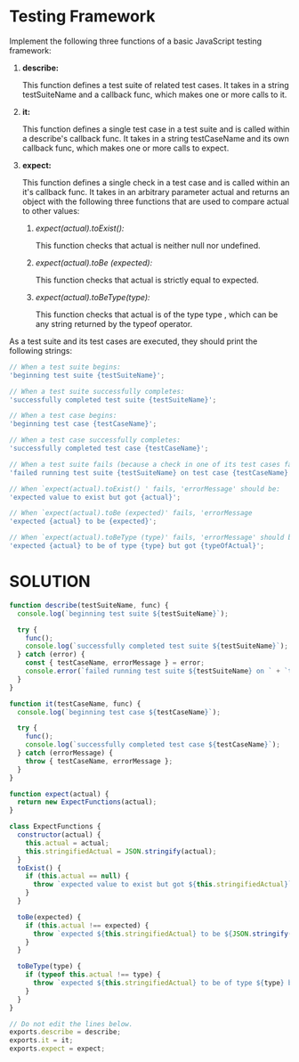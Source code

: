 # Testing Framework

Implement the following three functions of a basic JavaScript testing framework:

1. **describe:**

   This function defines a test suite of related test cases. It takes in a string testSuiteName and a callback func, which makes one or more calls to it.

2. **it:**

   This function defines a single test case in a test suite and is called within a describe's callback func. It takes in a string testCaseName and its own callback func, which makes one or more calls to expect.

3. **expect:**

   This function defines a single check in a test case and is called within an it's callback func. It takes in an arbitrary parameter actual and returns an object with the following three functions that are used to compare actual to other values:

   1. _expect(actual).toExist():_

      This function checks that actual is neither null nor undefined.

   2. _expect(actual).toBe (expected):_

      This function checks that actual is strictly equal to expected.

   3. _expect(actual).toBeType(type):_

      This function checks that actual is of the type type , which can be any string returned by the typeof operator.

As a test suite and its test cases are executed, they should print the following strings:

```javascript
// When a test suite begins:
'beginning test suite {testSuiteName}';

// When a test suite successfully completes:
'successfully completed test suite {testSuiteName}';

// When a test case begins:
'beginning test case {testCaseName}';

// When a test case successfully completes:
'successfully completed test case {testCaseName}';

// When a test suite fails (because a check in one of its test cases fails):
'failed running test suite {testSuiteName} on test case {testCaseName} with error message {errorMessage}';

// When `expect(actual).toExist() ' fails, 'errorMessage' should be:
'expected value to exist but got {actual}';

// When `expect(actual).toBe (expected)' fails, 'errorMessage
'expected {actual} to be {expected}';

// When `expect(actual).toBeType (type)' fails, 'errorMessage' should be:
'expected {actual} to be of type {type} but got {typeOfActual}';
```

# SOLUTION

```javascript
function describe(testSuiteName, func) {
  console.log(`beginning test suite ${testSuiteName}`);

  try {
    func();
    console.log(`successfully completed test suite ${testSuiteName}`);
  } catch (error) {
    const { testCaseName, errorMessage } = error;
    console.error(`failed running test suite ${testSuiteName} on ` + `test case ${testCaseName} with error message ${errorMessage}`);
  }
}

function it(testCaseName, func) {
  console.log(`beginning test case ${testCaseName}`);

  try {
    func();
    console.log(`successfully completed test case ${testCaseName}`);
  } catch (errorMessage) {
    throw { testCaseName, errorMessage };
  }
}

function expect(actual) {
  return new ExpectFunctions(actual);
}

class ExpectFunctions {
  constructor(actual) {
    this.actual = actual;
    this.stringifiedActual = JSON.stringify(actual);
  }
  toExist() {
    if (this.actual == null) {
      throw `expected value to exist but got ${this.stringifiedActual}`;
    }
  }

  toBe(expected) {
    if (this.actual !== expected) {
      throw `expected ${this.stringifiedActual} to be ${JSON.stringify(expected)}`;
    }
  }

  toBeType(type) {
    if (typeof this.actual !== type) {
      throw `expected ${this.stringifiedActual} to be of type ${type} but got ${typeof this.actual}`;
    }
  }
}

// Do not edit the lines below.
exports.describe = describe;
exports.it = it;
exports.expect = expect;
```
